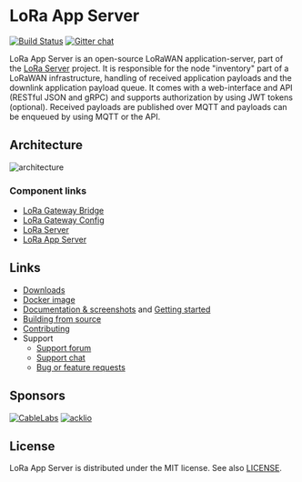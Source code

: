 # LoRa App Server

[![Build Status](https://travis-ci.org/brocaar/lora-app-server.svg?branch=master)](https://travis-ci.org/brocaar/lora-app-server)
[![Gitter chat](https://badges.gitter.im/Join%20Chat.svg)](https://gitter.im/loraserver/lora-app-server)

LoRa App Server is an open-source LoRaWAN application-server, part of the
[LoRa Server](https://docs.loraserver.io/) project. It is responsible
for the node "inventory" part of a LoRaWAN infrastructure, handling of received
application payloads and the downlink application payload queue. It comes
with a web-interface and API (RESTful JSON and gRPC) and supports authorization
by using JWT tokens (optional). Received payloads are published over MQTT
and payloads can be enqueued by using MQTT or the API.

## Architecture

![architecture](https://docs.loraserver.io/img/architecture.png)

### Component links

* [LoRa Gateway Bridge](https://docs.loraserver.io/lora-gateway-bridge)
* [LoRa Gateway Config](https://docs.loraserver/lora-gateway-config)
* [LoRa Server](https://docs.loraserver.io/loraserver/)
* [LoRa App Server](https://docs.loraserver.io/lora-app-server/)

## Links

* [Downloads](https://docs.loraserver.io/lora-app-server/overview/downloads/)
* [Docker image](https://hub.docker.com/r/loraserver/lora-app-server/)
* [Documentation & screenshots](https://docs.loraserver.io/lora-app-server/) and [Getting started](https://docs.loraserver.io/lora-app-server/getting-started/)
* [Building from source](https://docs.loraserver.io/lora-app-server/community/source/)
* [Contributing](https://docs.loraserver.io/lora-app-server/community/contribute/)
* Support
  * [Support forum](https://forum.loraserver.io)
  * [Support chat](https://gitter.im/loraserver/lora-app-server)
  * [Bug or feature requests](https://github.com/brocaar/lora-app-server/issues)

## Sponsors

[![CableLabs](https://www.loraserver.io/img/sponsors/cablelabs.png)](https://www.cablelabs.com/)
[![acklio](https://www.loraserver.io/img/sponsors/acklio.png)](http://www.ackl.io/)

## License

LoRa App Server is distributed under the MIT license. See also
[LICENSE](https://github.com/brocaar/lora-app-server/blob/master/LICENSE).

